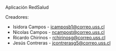 Aplicación RedSalud



Creadores: 
- Isidora Campos -  icamposb1@correo.uss.cl
- Nicolas Campos -  ncampost@correo.uss.cl
- Ricardo Chirinos - rchirinosg@correo.uss.cl
- Jesús Contreras - jcontrerasg5@correo.uss.cl


